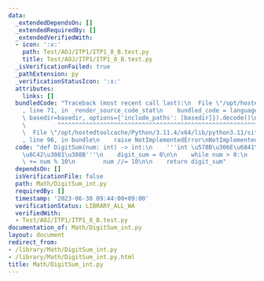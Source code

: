 ```yaml
---
data:
  _extendedDependsOn: []
  _extendedRequiredBy: []
  _extendedVerifiedWith:
  - icon: ':x:'
    path: Test/AOJ/ITP1/ITP1_8_B.test.py
    title: Test/AOJ/ITP1/ITP1_8_B.test.py
  _isVerificationFailed: true
  _pathExtension: py
  _verificationStatusIcon: ':x:'
  attributes:
    links: []
  bundledCode: "Traceback (most recent call last):\n  File \"/opt/hostedtoolcache/Python/3.11.4/x64/lib/python3.11/site-packages/onlinejudge_verify/documentation/build.py\"\
    , line 71, in _render_source_code_stat\n    bundled_code = language.bundle(stat.path,\
    \ basedir=basedir, options={'include_paths': [basedir]}).decode()\n          \
    \         ^^^^^^^^^^^^^^^^^^^^^^^^^^^^^^^^^^^^^^^^^^^^^^^^^^^^^^^^^^^^^^^^^^^^^^^^^^^^^^^^^\n\
    \  File \"/opt/hostedtoolcache/Python/3.11.4/x64/lib/python3.11/site-packages/onlinejudge_verify/languages/python.py\"\
    , line 96, in bundle\n    raise NotImplementedError\nNotImplementedError\n"
  code: "def DigitSum(num: int) -> int:\n    '''int \u578B\u306E\u6841\u548C\u3092\
    \u6C42\u3081\u308B'''\n    digit_sum = 0\n\n    while num > 0:\n        digit_sum\
    \ += num % 10\n        num //= 10\n\n    return digit_sum"
  dependsOn: []
  isVerificationFile: false
  path: Math/DigitSum_int.py
  requiredBy: []
  timestamp: '2023-06-30 09:44:00+09:00'
  verificationStatus: LIBRARY_ALL_WA
  verifiedWith:
  - Test/AOJ/ITP1/ITP1_8_B.test.py
documentation_of: Math/DigitSum_int.py
layout: document
redirect_from:
- /library/Math/DigitSum_int.py
- /library/Math/DigitSum_int.py.html
title: Math/DigitSum_int.py
---
```

